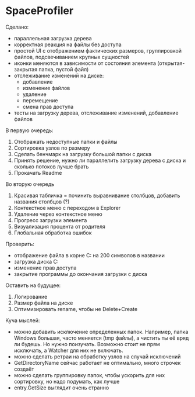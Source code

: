 # SpaceProfiler
Сделано:
- параллельная загрузка дерева 
- корректная реакция на файлы без доступа
- простой UI с отображением фактических размеров, группировкой файлов, подсвечиванием крупных сущностей
- иконки меняются в зависимости от состояния элемента (открытая-закрытая папка, пустой файл)
- отслеживание изменений на диске:
  - добавление
  - изменение файлов
  - удаление
  - перемещение
  - смена прав доступа
- тесты на загрузку дерева, отслеживание изменений, добавление файлов

В первую очередь:
1. Отображать недоступные папки и файлы
2. Сортировка узлов по размеру
3. Сделать бенчмарк на загрузку большой папки с диска
4. Принять решение, нужно ли параллелить загрузку дерева с диска и сколько потоков лучше брать
5. Прокачать Readme


Во вторую очередь
1. Красивая табличка = починить выравнивание столбцов, добавить названия столбцов (?)
2. Контекстное меню с переходом в Explorer
3. Удаление через контекстное меню
4. Прогресс загрузки элемента 
5. Визуализация процента от родителя
6. Глобальная обработка ошибок

Проверить:
- отображение файла в корне C: на 200 символов в названии
- загрузка диска С:
- изменение прав доступа
- закрытие программы до окончания загрузки с диска

Оставить на будущее:
1. Логирование
2. Размер файла на диске
3. Оптимизировать rename, чтобы не Delete+Create

Куча мыслей:
- можно добавить исключение определенных папок. Например, папка Windows большая, часто меняется (tmp файлы), а чистить ты её вряд ли будешь. Но нужно поизучать. Возможно стоит не прям исключать, а Watcher для них не включать.
- можно сделать ретраи на обработку узлов на случай исключений
- GetDirectoryName сейчас работает не оптимально, много строчек создаёт
- можно сделать группировку папок, чтобы ускорить для них сортировку, но надо подумать, как лучше
- entry.GetSize выглядит очень странно